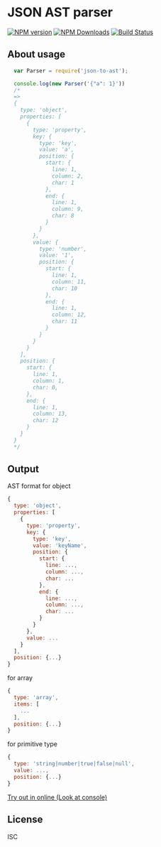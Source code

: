# JSON AST parser

[![NPM version](https://img.shields.io/npm/v/json-to-ast.svg)](https://www.npmjs.com/package/json-to-ast)
[![NPM Downloads](https://img.shields.io/npm/dm/json-to-ast.svg)](https://www.npmjs.com/package/json-to-ast)
[![Build Status](https://travis-ci.org/vtrushin/json-to-ast.svg?branch=master)](https://travis-ci.org/vtrushin/json-to-ast)
<!-- [![Coverage Status](https://coveralls.io/repos/github/vtrushin/json-to-ast/badge.svg?branch=master)](https://coveralls.io/github/vtrushin/json-to-ast?branch=master) -->

## About usage
```js
  var Parser = require('json-to-ast');

  console.log(new Parser('{"a": 1}'))
  /*
  =>
  {
    type: 'object',
    properties: [
      {
        type: 'property',
        key: {
          type: 'key',
          value: 'a',
          position: {
            start: {
              line: 1,
              column: 2,
              char: 1
            },
            end: {
              line: 1,
              column: 9,
              char: 8
            }
          }
        },
        value: {
          type: 'number',
          value: '1',
          position: {
            start: {
              line: 1,
              column: 11,
              char: 10
            },
            end: {
              line: 1,
              column: 12,
              char: 11
            }
          }
        }
      }
    ],
    position: {
      start: {
        line: 1,
        column: 1,
        char: 0,
      },
      end: {
        line: 1,
        column: 13,
        char: 12
      }
    }
  }
  */
```

## Output
AST format for object
```js
{
  type: 'object',
  properties: [
    {
      type: 'property',
      key: {
        type: 'key',
        value: 'keyName',
        position: {
          start: {
            line: ...,
            column: ...,
            char: ...
          },
          end: {
            line: ...,
            column: ...,
            char: ...
          }
        }
      },
      value: ...
    }
  ],
  position: {...}
}
```

for array
```js
{
  type: 'array',
  items: [
    ...
  ],
  position: {...}
}
```

for primitive type
```js
{
  type: 'string|number|true|false|null',
  value: ...,
  position: {...}
}
```

[Try out in online (Look at console)](https://rawgit.com/vtrushin/json-to-ast/master/demo/index.html)


## License
ISC
